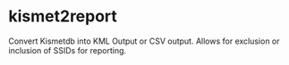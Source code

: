 # kismet2report
Convert Kismetdb into KML Output or CSV output.  Allows for exclusion or inclusion of SSIDs for reporting.
